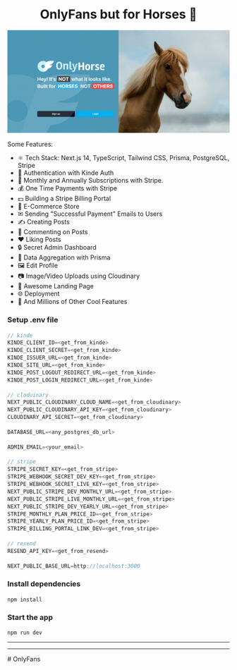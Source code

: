 <h1 align="center">OnlyFans but for Horses 🐴</h1>

![Demo App](/public/demo-for-readme.png)


Some Features:

-   ⚛️ Tech Stack: Next.js 14, TypeScript, Tailwind CSS, Prisma, PostgreSQL, Stripe
-   🔐 Authentication with Kinde Auth
-   💸 Monthly and Annually Subscriptions with Stripe.
-   💰 One Time Payments with Stripe
-   💵 Building a Stripe Billing Portal
-   🛒 E-Commerce Store
-   ✉ Sending "Successful Payment" Emails to Users
-   ✍️ Creating Posts
-   💬 Commenting on Posts
-   ❤️ Liking Posts
-   🔒 Secret Admin Dashboard
-   📝 Data Aggregation with Prisma
-   🖼️ Edit Profile
-   📷 Image/Video Uploads using Cloudinary
-   💙 Awesome Landing Page
-   🌐 Deployment
-   👀 And Millions of Other Cool Features

### Setup .env file

```js
// kinde
KINDE_CLIENT_ID=<get_from_kinde>
KINDE_CLIENT_SECRET=<get_from_kinde>
KINDE_ISSUER_URL=<get_from_kinde>
KINDE_SITE_URL=<get_from_kinde>
KINDE_POST_LOGOUT_REDIRECT_URL=<get_from_kinde>
KINDE_POST_LOGIN_REDIRECT_URL=<get_from_kinde>

// cloduinary
NEXT_PUBLIC_CLOUDINARY_CLOUD_NAME=<get_from_cloudinary>
NEXT_PUBLIC_CLOUDINARY_API_KEY=<get_from_cloudinary>
CLOUDINARY_API_SECRET=<get_from_cloudinary>

DATABASE_URL=<any_postgres_db_url>

ADMIN_EMAIL=<your_email>

// stripe
STRIPE_SECRET_KEY=<get_from_stripe>
STRIPE_WEBHOOK_SECRET_DEV_KEY=<get_from_stripe>
STRIPE_WEBHOOK_SECRET_LIVE_KEY=<get_from_stripe>
NEXT_PUBLIC_STRIPE_DEV_MONTHLY_URL=<get_from_stripe>
NEXT_PUBLIC_STRIPE_LIVE_MONTHLY_URL=<get_from_stripe>
NEXT_PUBLIC_STRIPE_DEV_YEARLY_URL=<get_from_stripe>
STRIPE_MONTHLY_PLAN_PRICE_ID=<get_from_stripe>
STRIPE_YEARLY_PLAN_PRICE_ID=<get_from_stripe>
STRIPE_BILLING_PORTAL_LINK_DEV=<get_from_stripe>

// resend
RESEND_API_KEY=<get_from_resend>

NEXT_PUBLIC_BASE_URL=http://localhost:3000
```

### Install dependencies

```shell
npm install
```

### Start the app

```shell
npm run dev
```

<hr/>
<hr/>
# OnlyFans
